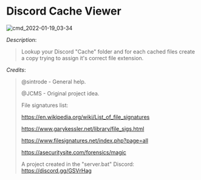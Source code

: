 # Discord Cache Viewer

![cmd_2022-01-19_03-34](https://user-images.githubusercontent.com/62464560/150053316-dec62cae-08a2-4d9c-913b-9bb6a7832052.png)

*Description*:
> Lookup your Discord "Cache" folder and for each cached files create a copy trying to assign it's correct file extension.
>
*Credits*:
> @sintrode - General help.
> 
> @JCMS - Original project idea.
> 
> File signatures list:
> 
> https://en.wikipedia.org/wiki/List_of_file_signatures
> 
> https://www.garykessler.net/library/file_sigs.html
> 
> https://www.filesignatures.net/index.php?page=all
> 
> https://asecuritysite.com/forensics/magic
> 
> A project created in the "server.bat" Discord: https://discord.gg/GSVrHag

